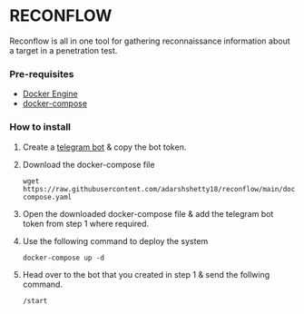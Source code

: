 # RECONFLOW
Reconflow is all in one tool for gathering reconnaissance information about a target in a penetration test.

### Pre-requisites
- [Docker Engine](https://docs.docker.com/engine/install/)
- [docker-compose](https://docs.docker.com/compose/install/)

### How to install

1. Create a [telegram bot](https://core.telegram.org/bots#3-how-do-i-create-a-bot) & copy the bot token.
1. Download the docker-compose file
   ```
   wget https://raw.githubusercontent.com/adarshshetty18/reconflow/main/docker-compose.yaml
   ```
   
2. Open the downloaded docker-compose file & add the telegram bot token from step 1 where required.
   
3. Use the following command to deploy the system
   ```
   docker-compose up -d
   ```
4. Head over to the bot that you created in step 1 & send the follwing command.
   ```
   /start
   ```

